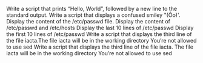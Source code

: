 Write a script that prints “Hello, World”, followed by a new line to the standard output.
Write a script that displays a confused smiley "(Ôo)'.
Display the content of the /etc/passwd file.
Display the content of /etc/passwd and /etc/hosts
Display the last 10 lines of /etc/passwd
Display the first 10 lines of /etc/passwd
Write a script that displays the third line of the file iacta.The file iacta will be in the working directory You’re not allowed to use sed
Write a script that displays the third line of the file iacta. The file iacta will be in the working directory You’re not allowed to use sed


